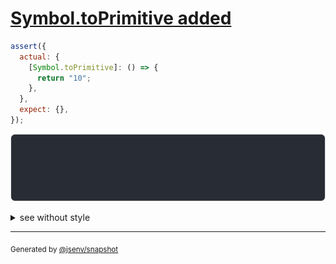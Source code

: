 # [Symbol.toPrimitive added](../../wrapped_value.test.js#L5)

```js
assert({
  actual: {
    [Symbol.toPrimitive]: () => {
      return "10";
    },
  },
  expect: {},
});
```

![img](throw.svg)

<details>
  <summary>see without style</summary>

```console
AssertionError: actual and expect are different

actual: {
  [Symbol.toPrimitive()]: "10",
}
expect: {}
```

</details>

---

<sub>
  Generated by <a href="https://github.com/jsenv/core/tree/main/packages/independent/snapshot">@jsenv/snapshot</a>
</sub>